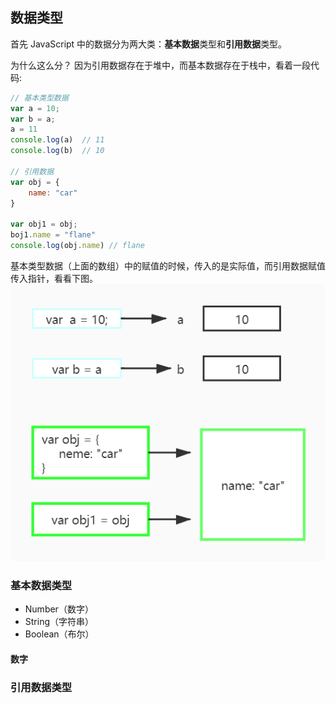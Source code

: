 ## 数据类型

首先 JavaScript 中的数据分为两大类：**基本数据**类型和**引用数据**类型。

为什么这么分？ 因为引用数据存在于堆中，而基本数据存在于栈中，看着一段代码:

```js
// 基本类型数据
var a = 10;
var b = a;
a = 11
console.log(a)	// 11
console.log(b)  // 10

// 引用数据
var obj = {
    name: "car"
}

var obj1 = obj;
boj1.name = "flane"
console.log(obj.name) // flane
```

基本类型数据（上面的数组）中的赋值的时候，传入的是实际值，而引用数据赋值传入指针，看看下图。
![数据类型](./img/yinyong.jpg)


### 基本数据类型

- Number（数字）
- String（字符串）
- Boolean（布尔）

#### 数字



### 引用数据类型
